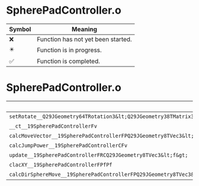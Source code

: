 # SpherePadController.o
| Symbol | Meaning 
| ------------- | ------------- 
| :x: | Function has not yet been started. 
| :eight_pointed_black_star: | Function is in progress. 
| :white_check_mark: | Function is completed. 


# SpherePadController.o
| Symbol | Decompiled? |
| ------------- | ------------- |
| `setRotate__Q29JGeometry64TRotation3&lt;Q29JGeometry38TMatrix34&lt;Q29JGeometry13SMatrix34C&lt;f&gt;&gt;&gt;FRCQ29JGeometry8TVec3&lt;f&gt;RCQ29JGeometry8TVec3&lt;f&gt;` | :x: |
| `__ct__19SpherePadControllerFv` | :x: |
| `calcMoveVector__19SpherePadControllerFPQ29JGeometry8TVec3&lt;f&gt;RCQ29JGeometry8TVec3&lt;f&gt;` | :x: |
| `calcJumpPower__19SpherePadControllerCFv` | :x: |
| `update__19SpherePadControllerFRCQ29JGeometry8TVec3&lt;f&gt;` | :x: |
| `clacXY__19SpherePadControllerFPfPf` | :x: |
| `calcDirSphereMove__19SpherePadControllerFPQ29JGeometry8TVec3&lt;f&gt;RCQ29JGeometry8TVec3&lt;f&gt;Ul` | :x: |
